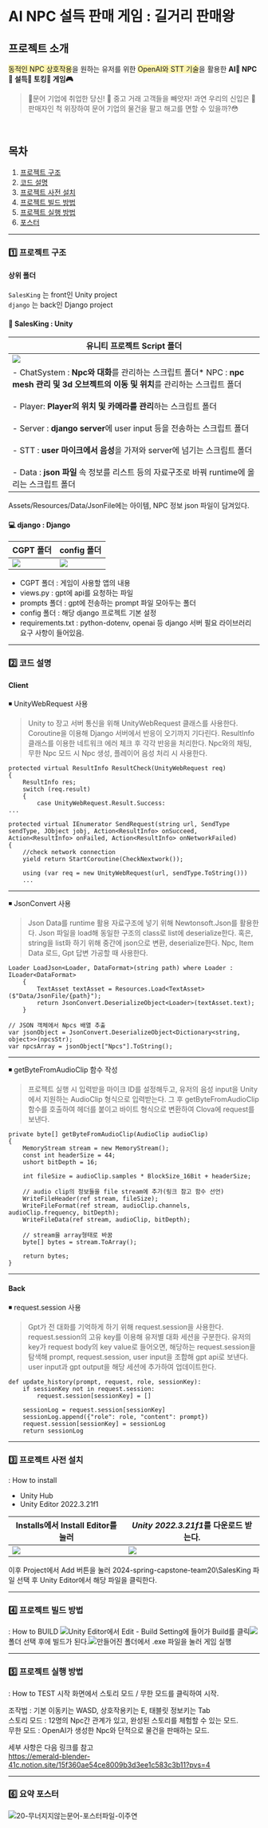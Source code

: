 # AI NPC 설득 판매 게임 : 길거리 판매왕
## 프로젝트 소개

<span style='background-color: #fff5b1'>동적인 NPC 상호작용</span>을 원하는 유저를 위한 <span style='background-color: #fff5b1'>OpenAI와 STT 기술</span>을 활용한 
**AI🤖 NPC👤 설득💬 토킹👄 게임🎮**

>🐙문어 기업에 취업한 당신! 🥕 중고 거래 고객들을 빼앗자! 
과연 우리의 신입은 🥕 판매자인 척 위장하여 문어 기업의 물건을 팔고 해고를 면할 수 있을까?😳
<br>

## 목차
1. [프로젝트 구조](#1️⃣-프로젝트-구조)
2. [코드 설명](#2️⃣-코드-설명)
3. [프로젝트 사전 설치](#3️⃣-프로젝트-사전-설치)
4. [프로젝트 빌드 방법](#4️⃣-프로젝트-빌드-방법)
5. [프로젝트 실행 방법](#5️⃣-프로젝트-실행-방법)
6. [포스터](#6️⃣-요약-포스터)

---
### 1️⃣ 프로젝트 구조

#### 상위 폴더
`SalesKing` 는 front인 Unity project<br>
`django` 는 back인 Django project

#### 🎨 SalesKing : Unity
|유니티 프로젝트 Script 폴더|
| - |
|![](https://velog.velcdn.com/images/dubidubob/post/4709e387-4070-487c-ab6d-6f62adf3e125/image.png)|
|- ChatSystem : **Npc와 대화**를 관리하는 스크립트 폴더* NPC : **npc mesh 관리 및 3d 오브젝트의 이동 및 위치**를 관리하는 스크립트 폴더<br><br>- Player:  **Player의 위치 및 카메라를 관리**하는 스크립트 폴더<br><br> - Server : **django server**에 user input 등을 전송하는 스크립트 폴더<br><br>- STT : **user 마이크에서 음성**을 가져와 server에 넘기는 스크립트 폴더<br><br>- Data : **json 파일** 속 정보를 리스트 등의 자료구조로 바꿔 runtime에 올리는 스크립트 폴더|

Assets/Resources/Data/JsonFile에는 아이템, NPC 정보 json 파일이 담겨있다.
#### 💻 django : Django
|CGPT 폴더|config 폴더|
| - | - |
|![](https://velog.velcdn.com/images/dubidubob/post/bc7cd400-1b1f-4234-9e04-d064bf8e895c/image.png)|![](https://velog.velcdn.com/images/dubidubob/post/13bfb9c1-8a37-448f-b619-d2e2f1a70d47/image.png)|
* CGPT 폴더 : 게임이 사용할 앱의 내용
* views.py : gpt에 api를 요청하는 파일
* prompts 폴더 : gpt에 전송하는 prompt 파일 모아두는 폴더
* config 폴더 : 해당 django 프로젝트 기본 설정
* requirements.txt : python-dotenv, openai 등 django 서버 필요 라이브러리 요구 사항이 들어있음.

---
### 2️⃣ 코드 설명
#### Client
◾ UnityWebRequest 사용
> Unity to 장고 서버 통신을 위해 UnityWebRequest 클래스를 사용한다. Coroutine을 이용해 Django 서버에서 반응이 오기까지 기다린다. ResultInfo 클래스를 이용한 네트워크 에러 체크 후 각각 반응을 처리한다. 
Npc와의 채팅, 무한 Npc 모드 시 Npc 생성, 플레이어 음성 처리 시 사용한다.

```
protected virtual ResultInfo ResultCheck(UnityWebRequest req)
{
    ResultInfo res;
    switch (req.result)
    {
        case UnityWebRequest.Result.Success:
...
```

```
protected virtual IEnumerator SendRequest(string url, SendType sendType, JObject jobj, Action<ResultInfo> onSucceed, Action<ResultInfo> onFailed, Action<ResultInfo> onNetworkFailed)
{
    //check network connection
    yield return StartCoroutine(CheckNextwork());

    using (var req = new UnityWebRequest(url, sendType.ToString()))
    ...

```  
----
◾ JsonConvert 사용
> Json Data를 runtime 활용 자료구조에 넣기 위해 Newtonsoft.Json를 활용한다. Json 파일을 load해 동일한 구조의 class로 list에 deserialize한다. 혹은, string을 list화 하기 위해 중간에 json으로 변환, deserialize한다.
Npc, Item Data 로드, Gpt 답변 가공할 때 사용한다.

```
Loader LoadJson<Loader, DataFormat>(string path) where Loader : ILoader<DataFormat>
    {
        TextAsset textAsset = Resources.Load<TextAsset>($"Data/JsonFile/{path}");
        return JsonConvert.DeserializeObject<Loader>(textAsset.text);
    }
```
```
// JSON 객체에서 Npcs 배열 추출
var jsonObject = JsonConvert.DeserializeObject<Dictionary<string, object>>(npcsStr);
var npcsArray = jsonObject["Npcs"].ToString();
```
---
◾ getByteFromAudioClip 함수 작성
> 프로젝트 실행 시 입력받을 마이크 ID를 설정해두고, 유저의 음성 input을 Unity에서 지원하는 AudioClip 형식으로 입력받는다. 그 후 getByteFromAudioClip 함수를 호출하여 헤더를 붙이고 바이트 형식으로 변환하여 Clova에 request를 보낸다.

```
private byte[] getByteFromAudioClip(AudioClip audioClip)
{
    MemoryStream stream = new MemoryStream();
    const int headerSize = 44;
    ushort bitDepth = 16;

    int fileSize = audioClip.samples * BlockSize_16Bit + headerSize;

    // audio clip의 정보들을 file stream에 추가(링크 참고 함수 선언)
    WriteFileHeader(ref stream, fileSize);
    WriteFileFormat(ref stream, audioClip.channels, audioClip.frequency, bitDepth);
    WriteFileData(ref stream, audioClip, bitDepth);

    // stream을 array형태로 바꿈
    byte[] bytes = stream.ToArray();

    return bytes;
}
```
---

#### Back
◾ request.session 사용
> Gpt가 전 대화를 기억하게 하기 위해 request.session을 사용한다. request.session의 고유 key를 이용해 유저별 대화 세션을 구분한다. 유저의 key가 request body의 key value로 들어오면, 해당하는 request.session을 탐색해 prompt, request.session, user input을 조합해 gpt api로 보낸다. user input과 gpt output을 해당 세션에 추가하여 업데이트한다.

```
def update_history(prompt, request, role, sessionKey):
    if sessionKey not in request.session:
        request.session[sessionKey] = []

    sessionLog = request.session[sessionKey]
    sessionLog.append({"role": role, "content": prompt})
    request.session[sessionKey] = sessionLog
    return sessionLog
```
---
### 3️⃣ 프로젝트 사전 설치
: How to install
* Unity Hub
* Unity Editor 2022.3.21f1

|Installs에서 Install Editor를 눌러|*Unity 2022.3.21f1*를 다운로드 받는다.| 
 | - | - |
 |![](https://velog.velcdn.com/images/dubidubob/post/4967ab37-2a03-4e83-a733-b109502e5f89/image.png)|![](https://velog.velcdn.com/images/dubidubob/post/4967ab37-2a03-4e83-a733-b109502e5f89/image.png)|![](https://velog.velcdn.com/images/dubidubob/post/a3d6d701-42b9-4136-b545-08c4efa1691a/image.png)|
 
이후 Project에서 Add 버튼을 눌러 2024-spring-capstone-team20\SalesKing 파일 선택 후 Unity Editor에서 해당 파일을 클릭한다.

---
### 4️⃣ 프로젝트 빌드 방법
: How to BUILD
![](https://velog.velcdn.com/images/dubidubob/post/a279a8b2-b60b-4635-bdc1-1137f72fa357/image.png)Unity Editor에서 Edit - Build Setting에 들어가 Build를 클릭![](https://velog.velcdn.com/images/dubidubob/post/73e23a5c-d1a4-4e2f-ab7a-808a9249e156/image.png)폴더 선택 후에 빌드가 된다.![](https://velog.velcdn.com/images/dubidubob/post/6b8959e3-59a8-4412-8d11-aafc757c7975/image.png)만들어진 폴더에서 .exe 파일을 눌러 게임 실행

---
### 5️⃣ 프로젝트 실행 방법
: How to TEST
시작 화면에서 스토리 모드 / 무한 모드를 클릭하여 시작.

조작법 : 기본 이동키는 WASD, 상호작용키는 E, 태블릿 정보키는 Tab
<br>
스토리 모드 : 12명의 Npc간 관계가 있고, 완성된 스토리를 체험할 수 있는 모드.
<br>
무한 모드 : OpenAI가 생성한 Npc와 단적으로 물건을 판매하는 모드.

세부 사항은 다음 링크를 참고<br>
https://emerald-blender-41c.notion.site/15f360ae54ce8009b3d3ee1c583c3b11?pvs=4

---
### 6️⃣ 요약 포스터
![20-무너지지않는문어-포스터파일-이주연](https://github.com/user-attachments/assets/d31c2e21-7742-4da7-a4d4-450fe0819593)
